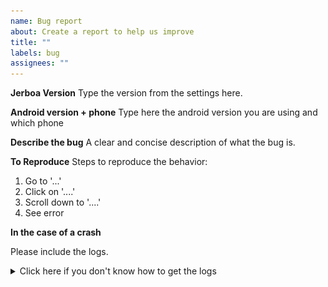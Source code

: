 ```yaml
---
name: Bug report
about: Create a report to help us improve
title: ""
labels: bug
assignees: ""
---
```


**Jerboa Version**
Type the version from the settings here.

**Android version + phone**
Type here the android version you are using and which phone

**Describe the bug**
A clear and concise description of what the bug is.

**To Reproduce**
Steps to reproduce the behavior:

1. Go to '...'
2. Click on '....'
3. Scroll down to '....'
4. See error

**In the case of a crash**

Please include the logs.

<details><summary>Click here if you don't know how to get the logs</summary>


Follow these steps (skip the ones you already have done):
- Enable developer options and USB DEBUGGING
- Install ADB on your PC
- Connect your phone to your PC
- Execute this command on PC

### To enable developer options and USD DEBUGGING

[Follow this article](https://developer.android.com/studio/debug/dev-options)
In essence you find the build number in About section of settings page and tap it a few times
Then open developer options and enable USB DEBUGGING

### Install ADB on your PC

Download ADB from here [https://adbinstaller.com/](https://adbinstaller.com/)

Unzip it

[(Click here if you wanna know more about ADB)](https://developer.android.com/tools/adb)

### Connect your phone to your PC

Use a USB cable to connect your phone to your PC

### Execute this command on PC
On windows open Powershell in the directory with the adb.exe (where you unzipped it, if you didn't add it to the PATH)

On Unix open a shell in the directory with the adb (where you unzipped it, if you didn't add it to the PATH)

To test if this is working type `adb devices`, this should output a device

Then execute this command `adb shell logcat --pid $(adb shell "timeout 5s logcat | sed -En 's/.*com.jerboa.*, PID: (\S*)/\1/p'| tail -1")`
The above command will print the logs of the latest execution of Jerboa (regardless of which version/build).

That should look like something like this.
![example_cmd.png](../../media/example_cmd.png)

Copy the full output. (If not possible just include the few lines below `FATAL EXCEPTION: main` )

Either include it as a file or past it here

```
<details><summary>LOGS</summary>
PASTE HERE AND REMOVE THE ABOVE GUIDE
</details>
```

</details>
